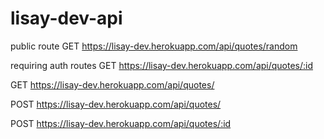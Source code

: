 # lisay-dev-api

public route
GET https://lisay-dev.herokuapp.com/api/quotes/random

requiring auth routes
GET https://lisay-dev.herokuapp.com/api/quotes/:id

GET https://lisay-dev.herokuapp.com/api/quotes/

POST https://lisay-dev.herokuapp.com/api/quotes/

POST https://lisay-dev.herokuapp.com/api/quotes/:id
